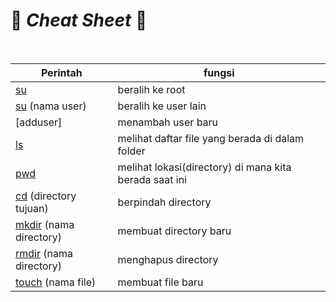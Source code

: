 # :penguin: *Cheat Sheet* :penguin:

<br>

| Perintah | fungsi |
|---       |---     |
| [su]       | beralih ke root|
| [su][su-user]  (nama user)| beralih ke user lain|
| [adduser] | menambah user baru |
| [ls] | melihat daftar file yang berada di dalam folder|
| [pwd]| melihat lokasi(directory) di mana kita berada saat ini |
| [cd] (directory tujuan) | berpindah directory |
| [mkdir] (nama directory) | membuat directory baru|
| [rmdir] (nama directory) | menghapus directory |
| [touch] (nama file)| membuat file baru|

<!-- link -->
[su]: </CentOS/user.md#su>
[su-user]: </CentOS/user.md#su--nama-user>
[ls]: </CentOS/directory&file.md#ls>
[pwd]: </CentOS/directory&file.md#pwd>
[cd]: </CentOS/directory&file.md#cd>
[mkdir]: </CentOS/directory&file.md#mkdir>
[rmdir]: </CentOS/directory&file.md#rmdir>
[touch]: </CentOS/directory&file.md#touch>
